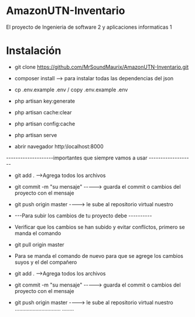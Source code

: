 # AmazonUTN-Inventario
El proyecto de Ingenieria de software 2 y aplicaciones informaticas 1

# Instalación
- git clone https://github.com/MrSoundMaurix/AmazonUTN-Inventario.git

- composer install    --> para instalar todas las dependencias del json

- cp .env.example .env / copy .env.example .env

- php artisan key:generate

- php artisan cache:clear

- php artisan config:cache

- php artisan serve

- abrir navegador http:\\localhost:8000

--------------------importantes que siempre vamos a usar -------------------

- git add .    -->Agrega todos los archivos

- git commit -m "su mensaje"  -----> guarda el commit o cambios del proyecto con el mensaje

- git push origin master   ----> le sube al repositorio virtual nuestro


- ---Para subir los cambios de tu proyecto debe ----------
- Verificar que los cambios se han subido y evitar conflictos, primero se manda el comando
- git pull origin master

- Para se manda el comando de nuevo para que se agrege los cambios suyos y el del compañero
- git add .    -->Agrega todos los archivos

- git commit -m "su mensaje"  -----> guarda el commit o cambios del proyecto con el mensaje

- git push origin master   ----> le sube al repositorio virtual nuestro
...............................
........

